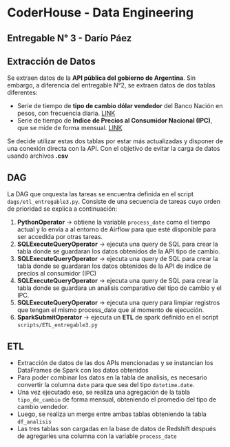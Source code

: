 # CoderHouse - Data Engineering

## Entregable N° 3 - Darío Páez

## Extracción de Datos
Se extraen datos de la **API pública del gobierno de Argentina**. Sin embargo, a diferencia del entregable N°2, se extraen datos de dos tablas diferentes:

- Serie de tiempo de **tipo de cambio dólar vendedor** del Banco Nación en pesos, con frecuencia diaria. [LINK](https://datos.gob.ar/series/api/series/?ids=168.1_T_CAMBIOR_D_0_0_26&start_date=2018-07&limit=5000)
- Serie de tiempo de **Indice de Precios al Consumidor Nacional (IPC)**, que se mide de forma mensual. [LINK](https://datos.gob.ar/series/api/series/?ids=148.3_INUCLEONAL_DICI_M_19) 

Se decide utilizar estas dos tablas por estar más actualizadas y disponer de una conexión directa con la API. Con el objetivo de evitar la carga de datos usando archivos **.csv**

## DAG

La DAG que orquesta las tareas se encuentra definida en el script `dags/etl_entregable3.py`. Consiste de una secuencia de tareas cuyo orden de prioridad se explica a continuación:

1. **PythonOperator** -> obtiene la variable `process_date` como el tiempo actual y lo envía a al entorno de Airflow para que esté disponible para ser accedida por otras tareas.
2. **SQLExecuteQueryOperator** -> ejecuta una query de SQL para crear la tabla donde se guardaran los datos obtenidos de la API tipo de cambio.
3. **SQLExecuteQueryOperator** -> ejecuta una query de SQL para crear la tabla donde se guardaran los datos obtenidos de la API de indice de precios al consumidor (IPC)
4. **SQLExecuteQueryOperator** -> ejecuta una query de SQL para crear la tabla donde se guardara un analisis comparativo del tipo de cambio y el IPC.
5. **SQLExecuteQueryOperator** -> ejecuta una query para limpiar registros que tengan el mismo process_date que al momento de ejecución.
6. **SparkSubmitOperator** -> ejecuta un **ETL** de spark definido en el script ``scripts/ETL_entregable3.py``


## ETL

- Extracción de datos de las dos APIs mencionadas y se instancian los DataFrames de Spark con los datos obtenidos
- Para poder combinar los datos en la tabla de analisis, es necesario convertir la columna `date` para que sea del tipo `datetime.date`. 
- Una vez ejecutado eso, se realiza una agregación de la tabla `tipo_de_cambio` de forma mensual, obteniendo el promedio del tipo de cambio vendedor.
- Luego, se realiza un merge entre ambas tablas obteniendo la tabla `df_analisis`
- Las tres tablas son cargadas en la base de datos de Redshift después de agregarles una columna con la variable `process_date`
